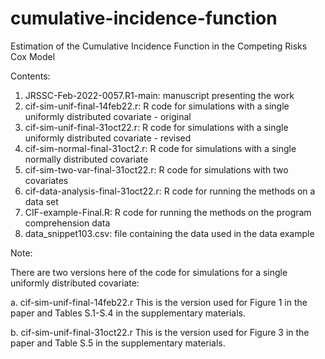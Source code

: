 # cumulative-incidence-function
Estimation of the Cumulative Incidence Function in the Competing Risks Cox Model

Contents:

1. JRSSC-Feb-2022-0057.R1-main: manuscript presenting the work
2. cif-sim-unif-final-14feb22.r: R code for simulations with a single uniformly distributed covariate - original
3. cif-sim-unif-final-31oct22.r: R code for simulations with a single uniformly distributed covariate - revised
4. cif-sim-normal-final-31oct2.r: R code for simulations with a single normally distributed covariate
5. cif-sim-two-var-final-31oct22.r: R code for simulations with two covariates
6. cif-data-analysis-final-31oct22.r: R code for running the methods on a data set
7. CIF-example-Final.R: R code for running the methods on the program comprehension data
8. data_snippet103.csv: file containing the data used in the data example

Note:

There are two versions here of the code for simulations for a single uniformly distributed covariate:

a. cif-sim-unif-final-14feb22.r
This is the version used for Figure 1 in the paper and Tables S.1-S.4 in the supplementary materials.

b. cif-sim-unif-final-31oct22.r
This is the version used for Figure 3 in the paper and Table S.5 in the supplementary materials.
